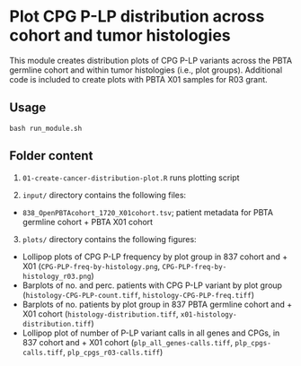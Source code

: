 # Plot CPG P-LP distribution across cohort and tumor histologies

This module creates distribution plots of CPG P-LP variants across the PBTA germline cohort and within tumor histologies (i.e., plot groups). Additional code is included to create plots with PBTA X01 samples for R03 grant. 

## Usage

`bash run_module.sh` 

## Folder content 

1. `01-create-cancer-distribution-plot.R` runs plotting script

2. `input/` directory contains the following files:
  - `838_OpenPBTAcohort_1720_X01cohort.tsv`; patient metadata for PBTA germline cohort + PBTA X01 cohort

3. `plots/` directory contains the following figures: 
  - Lollipop plots of CPG P-LP frequency by plot group in 837 cohort and + X01 (`CPG-PLP-freq-by-histology.png`, `CPG-PLP-freq-by-histology_r03.png`)
  - Barplots of no. and perc. patients with CPG P-LP variant by plot group (`histology-CPG-PLP-count.tiff`, `histology-CPG-PLP-freq.tiff`)
  - Barplots of no. patients by plot group in 837 PBTA germline cohort and + X01 cohort (`histology-distribution.tiff`, `x01-histology-distribution.tiff`)
  - Lollipop plot of number of P-LP variant calls in all genes and CPGs, in 837 cohort and + X01 cohort (`plp_all_genes-calls.tiff`, `plp_cpgs-calls.tiff`, `plp_cpgs_r03-calls.tiff`)
  
  
